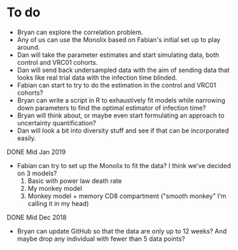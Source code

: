
To do
================

- Bryan can explore the correlation problem.
- Any of us can use the Monolix based on Fabian's initial set up to play around.
- Dan will take the parameter estimates and start simulating data, both control and VRC01 cohorts. 
- Dan will send back undersampled data with the aim of sending data that looks like real trial data with the infection time blinded.
- Fabian can start to try to do the estimation in the control and VRC01 cohorts?
- Bryan can write a script in R to exhaustively fit models while narrowing down parameters to find the optimal estimator of infection time? 
- Bryan will think about, or maybe even start formulating an approach to uncertainty quantification?
- Dan will look a bit into diversity stuff and see if that can be incorporated easily.


 DONE Mid Jan 2019

- Fabian can try to set up the Monolix to fit the data? I think we’ve decided on 3 models? 
    1. Basic with power law death rate 
    2. My monkey model 
    3. Monkey model + memory CD8 compartment ("smooth monkey" I’m calling it in my head)

DONE Mid Dec 2018

- Bryan can update GitHub so that the data are only up to 12 weeks? And maybe drop any individual with fewer than 5 data points?


